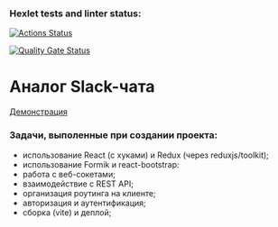 ### Hexlet tests and linter status:

[![Actions Status](https://github.com/v-semyashkina/frontend-project-12/actions/workflows/hexlet-check.yml/badge.svg)](https://github.com/v-semyashkina/frontend-project-12/actions)

[![Quality Gate Status](https://sonarcloud.io/api/project_badges/measure?project=v-semyashkina_frontend-project-12&metric=alert_status)](https://sonarcloud.io/summary/new_code?id=v-semyashkina_frontend-project-12)

# Аналог Slack-чата

[Демонстрация](https://chat-3pyf.onrender.com)

### Задачи, выполенные при создании проекта:

- использование React (с хуками) и Redux (через reduxjs/toolkit);
- использование Formik и react-bootstrap:
- работа с веб-сокетами;
- взаимодействие с REST API;
- организация роутинга на клиенте;
- авторизация и аутентификация;
- сборка (vite) и деплой;
